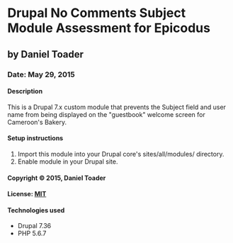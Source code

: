 # Drupal No Comments Subject Module Assessment for Epicodus
## by Daniel Toader
### Date: May 29, 2015
#### Description
This is a Drupal 7.x custom module that prevents the Subject field and user name from being displayed on the "guestbook" welcome screen for Cameroon's Bakery.

#### Setup instructions
1. Import this module into your Drupal core's sites/all/modules/ directory.
2. Enable module in your Drupal site.

#### Copyright © 2015, Daniel Toader  

#### License: [MIT](https://github.com/twbs/bootstrap/blob/master/LICENSE)

#### Technologies used
- Drupal 7.36
- PHP 5.6.7
